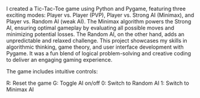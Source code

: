 I created a Tic-Tac-Toe game using Python and Pygame, featuring three exciting modes: Player vs. Player (PVP), Player vs. Strong AI (Minimax), and Player vs. Random AI (weak AI). 
The Minimax algorithm powers the Strong AI, ensuring optimal gameplay by evaluating all possible moves and minimizing potential losses. The Random AI, on the other hand, adds an unpredictable and relaxed challenge. 
This project showcases my skills in algorithmic thinking, game theory, and user interface development with Pygame. It was a fun blend of logical problem-solving and creative coding to deliver an engaging gaming experience.

The game includes intuitive controls:

R: Reset the game
G: Toggle AI on/off
0: Switch to Random AI
1: Switch to Minimax AI
